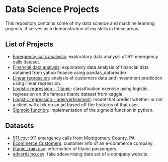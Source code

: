 # Data Science Projects

This repository contains some of my data science and machine learning projects. It serves as a demonstration of my skills in these areas. 

## List of Projects
- [Emergency calls analyisis](https://github.com/roemvaar/data-science-projects/blob/master/emergency-calls-analysis.ipynb): exploratory data analysis of 911 emergency calls dataset.
- [Financial data analysis](https://github.com/roemvaar/data-science-projects/blob/master/financial-data-analysis.ipynb): exploratory data analysis of financial data obtained from yahoo finance using pandas_datareader.
- [Linear regression](https://github.com/roemvaar/data-science-projects/blob/master/linear-regression.ipynb): analysis of customers data and investment prediction using linear regression.  
- [Logistic regression - Titanic](https://github.com/roemvaar/data-science-projects/blob/master/logistic-regression-titanic.ipynb): classification exercise using logistic regression on the famous titanic dataset from kaggle. 
- [Logistic regression - adervertisement](https://github.com/roemvaar/data-science-projects/blob/master/logistic-regression-ads.ipynb): model that predict whether or not a client will click on an ad based off the features of that user.
- [Sigmoid function](https://github.com/roemvaar/data-science-projects/blob/master/sigmoid-function.ipynb): implementation of the sigmoid function in python. 
 

## Datasets
- [911.csv](https://www.kaggle.com/mchirico/montcoalert): 911 emergency calls from Montgomery County, PA
- [Ecommerce Customers](https://github.com/roemvaar/data-science-projects/blob/master/data/Ecommerce%20Customers): customer info of an e-commerce company.
- [titanic_train.csv](https://github.com/roemvaar/data-science-projects/blob/master/data/titanic_train.csv): information of titanic passengers. 
- [advertising.csv](https://github.com/roemvaar/data-science-projects/blob/master/data/advertising.csv): fake adevertising data set of a company website.
